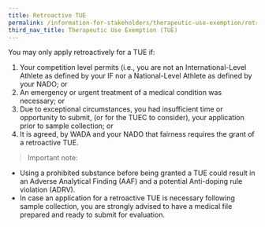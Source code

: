 ```yaml
---
title: Retroactive TUE
permalink: /information-for-stakeholders/therapeutic-use-exemption/retroactive-tue/
third_nav_title: Therapeutic Use Exemption (TUE)
---
```

You may only apply retroactively for a TUE if:

1. Your competition level permits (i.e., you are not an International-Level Athlete as defined by your IF nor a National-Level Athlete as defined by your NADO; or
2. An emergency or urgent treatment of a medical condition was necessary; or
3. Due to exceptional circumstances, you had insufficient time or opportunity to submit, (or for the TUEC to consider), your application prior to sample collection; or
4. It is agreed, by WADA and your NADO that fairness requires the grant of a retroactive TUE.

> Important note:
- Using a prohibited substance before being granted a TUE could result in an Adverse Analytical Finding (AAF) and a potential Anti-doping rule violation (ADRV).
- In case an application for a retroactive TUE is necessary following sample collection, you are strongly advised to have a medical file prepared and ready to submit for evaluation.
